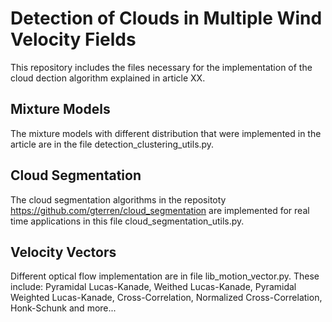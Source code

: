 # Detection of Clouds in Multiple Wind Velocity Fields

This repository includes the files necessary for the implementation of the cloud dection algorithm explained in article XX.

## Mixture Models

The mixture models with different distribution that were implemented in the article are in the file detection_clustering_utils.py.

## Cloud Segmentation

The cloud segmentation algorithms in the repositoty https://github.com/gterren/cloud_segmentation are implemented for real time applications in this file cloud_segmentation_utils.py.

## Velocity Vectors

Different optical flow implementation are in file lib_motion_vector.py. These include: Pyramidal Lucas-Kanade, Weithed Lucas-Kanade, Pyramidal Weighted Lucas-Kanade, Cross-Correlation, Normalized Cross-Correlation, Honk-Schunk and more...


